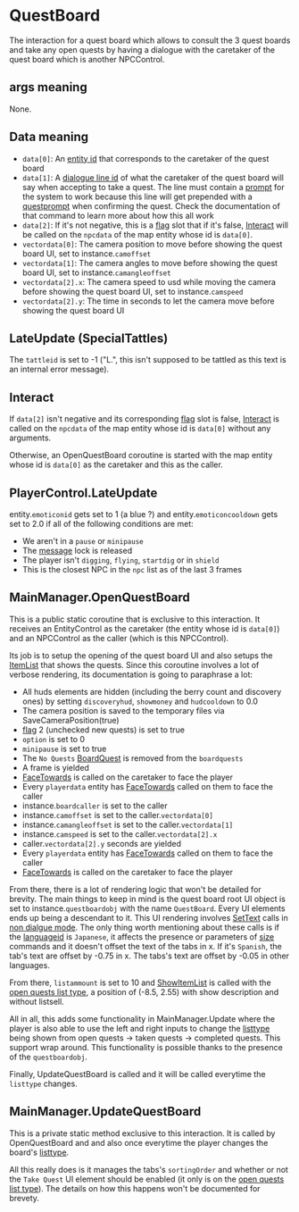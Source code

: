 # QuestBoard
The interaction for a quest board which allows to consult the 3 quest boards and take any open quests by having a dialogue with the caretaker of the quest board which is another NPCControl.

## args meaning
None.

## Data meaning
- `data[0]`: An [entity id](../../../SetText/Common%20commands%20id%20schemes/Entity%20id.md) that corresponds to the caretaker of the quest board
- `data[1]`: A [dialogue line id](../../../SetText/Common%20commands%20id%20schemes/Dialogue%20line%20id.md) of what the caretaker of the quest board will say when accepting to take a quest. The line must contain a [prompt](../../../SetText/Individual%20commands/Prompt.md) for the system to work because this line will get prepended with a [questprompt](../../../SetText/Individual%20commands/Questprompt.md) when confirming the quest. Check the documentation of that command to learn more about how this all work
- `data[2]`: If it's not negative, this is a [flag](../../../Flags%20arrays/flags.md) slot that if it's false, [Interact](../Interact.md) will be called on the `npcdata` of the map entity whose id is `data[0]`.
- `vectordata[0]`: The camera position to move before showing the quest board UI, set to instance.`camoffset`
- `vectordata[1]`: The camera angles to move before showing the quest board UI, set to instance.`camangleoffset`
- `vectordata[2].x`: The camera speed to usd while moving the camera before showing the quest board UI, set to instance.`camspeed`
- `vectordata[2].y`: The time in seconds to let the camera move before showing the quest board UI

## LateUpdate (SpecialTattles)
The `tattleid` is set to -1 ("L.", this isn't supposed to be tattled as this text is an internal error message).

## Interact
If `data[2]` isn't negative and its corresponding [flag](../../../Flags%20arrays/flags.md) slot is false, [Interact](../Interact.md) is called on the `npcdata` of the map entity whose id is `data[0]` without any arguments.

Otherwise, an OpenQuestBoard coroutine is started with the map entity whose id is `data[0]` as the caretaker and this as the caller.

## PlayerControl.LateUpdate
entity.`emoticonid` gets set to 1 (a blue ?) and entity.`emoticoncooldown` gets set to 2.0 if all of the following conditions are met:
- We aren't in a `pause` or `minipause`
- The [message](../../../SetText/Notable%20states.md#message) lock is released
- The player isn't `digging`, `flying`, `startdig` or in `shield`
- This is the closest NPC in the `npc` list as of the last 3 frames

## MainManager.OpenQuestBoard
This is a public static coroutine that is exclusive to this interaction. It receives an EntityControl as the caretaker (the entity whose id is `data[0]`) and an NPCControl as the caller (which is this NPCControl).

Its job is to setup the opening of the quest board UI and also setups the [ItemList](../../../ItemList/ItemList.md) that shows the quests. Since this coroutine involves a lot of verbose rendering, its documentation is going to paraphrase a lot:
- All huds elements are hidden (including the berry count and discovery ones) by setting `discoveryhud`, `showmoney` and `hudcooldown` to 0.0
- The camera position is saved to the temporary files via SaveCameraPosition(true)
- [flag](../../../Flags%20arrays/flags.md) 2 (unchecked new quests) is set to true
- `option` is set to 0
- `minipause` is set to true
- The `No Quests` [BoardQuest](../../../Enums%20and%20IDs/BoardQuests.md) is removed from the `boardquests`
- A frame is yielded
- [FaceTowards](../../EntityControl/EntityControl%20Methods.md#facetowards) is called on the caretaker to face the player
- Every `playerdata` entity has [FaceTowards](../../EntityControl/EntityControl%20Methods.md#facetowards) called on them to face the caller
- instance.`boardcaller` is set to the caller
- instance.`camoffset` is set to the caller.`vectordata[0]`
- instance.`camangleoffset` is set to the caller.`vectordata[1]`
- instance.`camspeed` is set to the caller.`vectordata[2].x`
- caller.`vectordata[2].y` seconds are yielded
- Every `playerdata` entity has [FaceTowards](../../EntityControl/EntityControl%20Methods.md#facetowards) called on them to face the caller
- [FaceTowards](../../EntityControl/EntityControl%20Methods.md#facetowards) is called on the caretaker to face the player

From there, there is a lot of rendering logic that won't be detailed for brevity. The main things to keep in mind is the quest board root UI object is set to instance.`questboardobj` with the name `QuestBoard`. Every UI elements ends up being a descendant to it. This UI rendering involves [SetText](../../../SetText/SetText.md) calls in [non dialgue mode](../../../SetText/Dialogue%20mode.md#non-dialogue-mode). The only thing worth mentioning about these calls is if the [languageid](../../../SetText/languageid.md) is `Japanese`, it affects the presence or parameters of [size](../../../SetText/Commands.md) commands and it doesn't offset the text of the tabs in x. If it's `Spanish`, the tab's text are offset by -0.75 in x. The tabs's text are offset by -0.05 in other languages.

From there, `listammount` is set to 10 and [ShowItemList](../../../ItemList/ShowItemList.md) is called with the [open quests list type](../../../ItemList/List%20Types%20Group%20Details/Quest%20Board%20List%20Type.md), a position of (-8.5, 2.55) with show description and without listsell.

All in all, this adds some functionality in MainManager.Update where the player is also able to use the left and right inputs to change the [listtype](../../../ItemList/listtype.md) being shown from open quests -> taken quests -> completed quests. This support wrap around. This functionality is possible thanks to the presence of the `questboardobj`.

Finally, UpdateQuestBoard is called and it will be called everytime the `listtype` changes.

## MainManager.UpdateQuestBoard
This is a private static method exclusive to this interaction. It is called by OpenQuestBoard and and also once everytime the player changes the board's [listtype](../../../ItemList/listtype.md).

All this really does is it manages the tabs's `sortingOrder` and whether or not the `Take Quest` UI element should be enabled (it only is on the [open quests list type](../../../ItemList/List%20Types%20Group%20Details/Quest%20Board%20List%20Type.md)). The details on how this happens won't be documented for brevety.